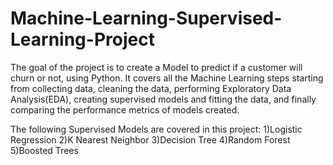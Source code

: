 # Machine-Learning-Supervised-Learning-Project

The goal of the project is to create a Model to predict if a customer will churn or not, using Python. It covers all the Machine Learning steps starting from collecting data, cleaning the data, performing Exploratory Data Analysis(EDA), creating supervised models and fitting the data, and finally comparing the performance metrics of models created.

The following Supervised Models are covered in this project:
1)Logistic Regression
2)K Nearest Neighbor
3)Decision Tree
4)Random Forest
5)Boosted Trees
